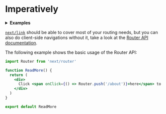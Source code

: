 # Imperatively

<details>
  <summary><b>Examples</b></summary>
  <ul>
    <li><a href="https://github.com/zeit/next.js/tree/canary/examples/using-router">Using Router</a></li>
  </ul>
</details>

[`next/link`](/docs/api-reference/next/link.md) should be able to cover most of your routing needs, but you can also do client-side navigations without it, take a look at the [Router API documentation](/docs/api-reference/next/router.md#router-api).

The following example shows the basic usage of the Router API:

```jsx
import Router from 'next/router'

function ReadMore() {
  return (
    <div>
      Click <span onClick={() => Router.push('/about')}>here</span> to read more
    </div>
  )
}

export default ReadMore
```

